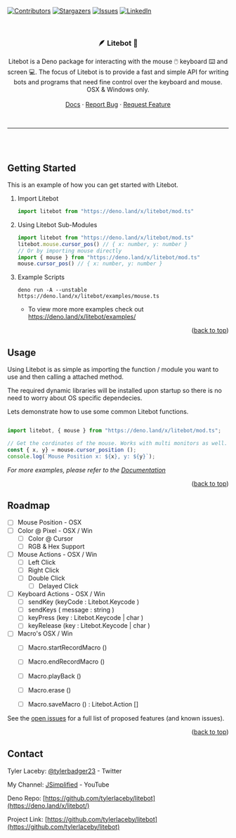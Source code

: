 <div id="top"></div>


[![Contributors][contributors-shield]][contributors-url]
[![Stargazers][stars-shield]][stars-url]
[![Issues][issues-shield]][issues-url]
[![LinkedIn][linkedin-shield]][linkedin-url]


<!-- PROJECT LOGO -->
<br />
<div align="center">
  <a href="https://github.com/tylerlaceby/litebot">

  </a>

<h3 align="center"> 🪶 Litebot 🤖</h3>

  <p align="center">
    Litebot is a Deno package for interacting with the mouse 🖱️ keyboard ⌨️ and screen 💻. The
    focus of Litebot is to provide a fast and simple API for writing bots and programs that need
    fine control over the keyboard and mouse. OSX & Windows only.
    <br />
    <br />
    <a href="https://github.com/tylerlaceby/litebot">Docs</a>
    ·
    <a href="https://github.com/tylerlaceby/litebot/issues">Report Bug</a>
    ·
    <a href="https://github.com/tylerlaceby/litebot/issues">Request Feature</a>
  </p>
</div>

<br/>
<hr/>
<br/>
<br/>


<!-- GETTING STARTED -->
## Getting Started

This is an example of how you can get started with Litebot.



1. Import Litebot
   ```ts
   import litebot from "https://deno.land/x/litebot/mod.ts"
   ```

2. Using Litebot Sub-Modules
   ```ts
   import litebot from "https://deno.land/x/litebot/mod.ts"
   litebot.mouse.cursor_pos() // { x: number, y: number }
   // Or by importing mouse directly
   import { mouse } from "https://deno.land/x/litebot/mod.ts"
   mouse.cursor_pos() // { x: number, y: number }
   ```
3. Example Scripts
   ```
   deno run -A --unstable https://deno.land/x/litebot/examples/mouse.ts
   ```
   * To view more more examples check out https://deno.land/x/litebot/examples/

<p align="right">(<a href="#top">back to top</a>)</p>



<!-- USAGE EXAMPLES -->
## Usage

Using Litebot is as simple as importing the function / module you want to use and then calling a attached method. 

The required dynamic libraries will be installed upon startup so there is no need to worry about OS specific dependecies.

Lets demonstrate how to use some common Litebot functions.

```ts

import litebot, { mouse } from "https://deno.land/x/litebot/mod.ts";

// Get the cordinates of the mouse. Works with multi monitors as well.
const { x, y} = mouse.cursor_position ();
console.log(`Mouse Position x: ${x}, y: ${y}`);


```

_For more examples, please refer to the [Documentation](https://doc.deno.land/https://deno.land/x/litebot/mod.ts)_

<p align="right">(<a href="#top">back to top</a>)</p>



<!-- ROADMAP -->
## Roadmap

- [ ] Mouse Position - OSX 
- [ ] Color @ Pixel - OSX / Win
    - [ ] Color @ Cursor
    - [ ] RGB & Hex Support
- [ ] Mouse Actions - OSX / Win
    - [ ] Left Click
    - [ ] Right Click
    - [ ] Double Click
        - [ ] Delayed Click

- [ ] Keyboard Actions - OSX / Win
    - [ ] sendKey (keyCode : Litebot.Keycode ) 
    - [ ] sendKeys ( message : string )
    - [ ] keyPress (key : Litebot.Keycode | char )
    - [ ] keyRelease (key : Litebot.Keycode | char )
- [ ] Macro's  OSX / Win
    - [ ] Macro.startRecordMacro () 
    - [ ] Macro.endRecordMacro () 
    - [ ] Macro.playBack ()
    - [ ] Macro.erase () 
    - [ ] Macro.saveMacro () : Litebot.Action []


See the [open issues](https://github.com/tylerlaceby/litebot/issues) for a full list of proposed features (and known issues).

<p align="right">(<a href="#top">back to top</a>)</p>





<!-- CONTACT -->
## Contact

Tyler Laceby: [@tylerbadger23](https://twitter.com/tylerbadger23) - Twitter

My Channel: [JSimplified](https://www.youtube.com/c/JSimplified) - YouTube

Deno Repo: [https://github.com/tylerlaceby/litebot](https://deno.land/x/litebot/)

Project Link: [https://github.com/tylerlaceby/litebot](https://github.com/tylerlaceby/litebot)




<!-- MARKDOWN LINKS & IMAGES -->
<!-- https://www.markdownguide.org/basic-syntax/#reference-style-links -->
[contributors-shield]: https://img.shields.io/github/contributors/tylerlaceby/litebot.svg?style=for-the-badge
[contributors-url]: https://github.com/tylerlaceby/litebot/graphs/contributors
[forks-shield]: https://img.shields.io/github/forks/tylerlaceby/litebot.svg?style=for-the-badge
[forks-url]: https://github.com/tylerlaceby/litebot/network/members
[stars-shield]: https://img.shields.io/github/stars/tylerlaceby/litebot.svg?style=for-the-badge
[stars-url]: https://github.com/tylerlaceby/litebot/stargazers
[issues-shield]: https://img.shields.io/github/issues/tylerlaceby/litebot.svg?style=for-the-badge
[issues-url]: https://github.com/tylerlaceby/litebot/issues
[license-shield]: https://img.shields.io/github/license/tylerlaceby/litebot.svg?style=for-the-badge
[license-url]: https://github.com/tylerlaceby/litebot/blob/master/LICENSE.txt
[linkedin-shield]: https://img.shields.io/badge/-LinkedIn-black.svg?style=for-the-badge&logo=linkedin&colorB=555
[linkedin-url]: https://linkedin.com/in/tyler-laceby-b94b27157
[product-screenshot]: images/screenshot.pngs
